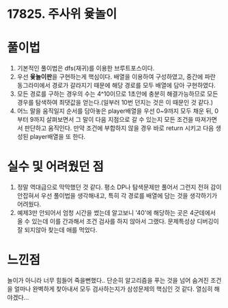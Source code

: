 # 17825. 주사위 윷놀이

# 풀이법

1. 기본적인 풀이법은 dfs(재귀)를 이용한 브루트포스이다.
2. 우선 **윷놀이판**을 구현하는게 핵심이다. 배열을 이용하여 구성하였고, 중간에 파란 동그라미에서 경로가 갈라지기 때문에 해당 경로를 모두 배열에 담아 구현하였다.
3. 모든 경로를 구하는 경우의 수는 4^10이므로 1초안에 충분히 해결가능하므로 모든 경우를 탐색하여 최댓값을 얻는다.(일부러 10번 던지는 것은 이 때문인 것 같다.)
4. 어느 말을 움직일지 순서를 담아놓은 player배열을 우선 0~9까지 모두 채운 뒤, 0부터 9까지 살펴보면서 그 말이 다음 지점으로 갈 수 있는지 모든 조건을 따져가면서 판단하고 움직인다. 만약 조건에 부합하지 않을 경우 바로 return 시키고 다음 생성된 player배열을 또 한다.

# 실수 및 어려웠던 점

1. 정말 역대급으로 막막했던 것 같다. 평소 DP나 탐색문제만 풀어서 그런지 전혀 감이 안잡혀서 우선 풀이법을 생각해내고, 특히 각 경로를 배열에 담는 것을 생각하기가 어려웠다.
2. 예제3만 안되어서 엄청 시간을 썼는데 알고보니 '40'에 해당하는 곳은 4군데에서 올 수 있는데 이를 간과해서 조건 검사를 하지 않아서 그랬다. 문제특성상 디버깅이 잘 되지않아 찾는데 애를 먹었다.

# 느낀점

놀이가 아니라 너무 힘들어 죽을뻔했다.. 단순히 알고리즘을 푸는 것을 넘어 숨겨진 조건을 얼마나 완벽하게 찾아내서 모두 검사하는지가 삼성문제의 핵심인 것 같다. 열심히 해야겠다...

